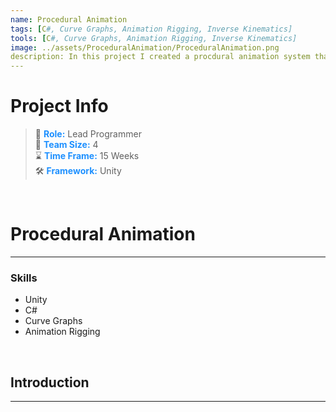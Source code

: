 ```yaml
---
name: Procedural Animation
tags: [C#, Curve Graphs, Animation Rigging, Inverse Kinematics]
tools: [C#, Curve Graphs, Animation Rigging, Inverse Kinematics]
image: ../assets/ProceduralAnimation/ProceduralAnimation.png
description: In this project I created a procdural animation system that can be applied to rigged quadrupedal characters
---
```


# **Project Info**

> 👤 <span style="color:dodgerblue">**Role:**</span> Lead Programmer <br>
> 👥 <span style="color:dodgerblue">**Team Size:**</span> 4 <br>
> ⌛ <span style="color:dodgerblue">**Time Frame:**</span> 15 Weeks <br>
> 🛠️ <span style="color:dodgerblue">**Framework:**</span> Unity <br>

<p>&nbsp;</p>

# **Procedural Animation**

---

### **Skills**
- Unity
- C#
- Curve Graphs
- Animation Rigging

<p>&nbsp;</p>

## **Introduction**


---



